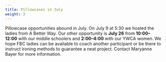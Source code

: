 ```yaml
---
title: Pillowcases in July
weight: 3
---
```


Pillowcase opportunities abound in July. On July 9 at 5:30 we hosted the ladies from A Better Way. Our other opportunity is **July 26** from **10:00–12:00** with our middle schoolers and **2:00–4:00** with our YWCA women. We hope FBC ladies can be available to coach another participant or be there to instruct ironing methods to guarantee a neat project. Contact Maryanne Bayer   for more information.